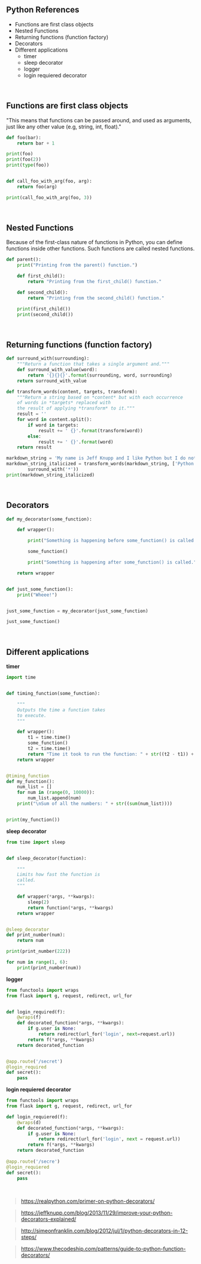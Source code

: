 ## Python References

* Functions are first class objects
* Nested Functions
* Returning functions (function factory)
* Decorators
* Different applications
  * timer
  * sleep decorator
  * logger
  * login requiered decorator

&nbsp;
&nbsp;
&nbsp;

## Functions are first class objects

"This means that functions can be passed around, and used as arguments, just like any other value (e.g, string, int, float)."

```python
def foo(bar):
    return bar + 1

print(foo)
print(foo(2))
print(type(foo))


def call_foo_with_arg(foo, arg):
    return foo(arg)

print(call_foo_with_arg(foo, 3))
```

&nbsp;

## Nested Functions

Because of the first-class nature of functions in Python, you can define functions inside other functions. Such functions are called nested functions.

```python
def parent():
    print("Printing from the parent() function.")

    def first_child():
        return "Printing from the first_child() function."

    def second_child():
        return "Printing from the second_child() function."

    print(first_child())
    print(second_child())
```

&nbsp;

## Returning functions (function factory)

```python
def surround_with(surrounding):
    """Return a function that takes a single argument and."""
    def surround_with_value(word):
        return '{}{}{}'.format(surrounding, word, surrounding)
    return surround_with_value

def transform_words(content, targets, transform):
    """Return a string based on *content* but with each occurrence 
    of words in *targets* replaced with
    the result of applying *transform* to it."""
    result = ''
    for word in content.split():
        if word in targets:
            result += ' {}'.format(transform(word))
        else:
            result += ' {}'.format(word)
    return result

markdown_string = 'My name is Jeff Knupp and I like Python but I do not own a Python'
markdown_string_italicized = transform_words(markdown_string, ['Python', 'Jeff'],
        surround_with('*'))
print(markdown_string_italicized)
```

&nbsp;

## Decorators

```python
def my_decorator(some_function):

    def wrapper():

        print("Something is happening before some_function() is called.")

        some_function()

        print("Something is happening after some_function() is called.")

    return wrapper


def just_some_function():
    print("Wheee!")


just_some_function = my_decorator(just_some_function)

just_some_function()
```

&nbsp;

## Different applications

**timer**
```python
import time


def timing_function(some_function):

    """
    Outputs the time a function takes
    to execute.
    """

    def wrapper():
        t1 = time.time()
        some_function()
        t2 = time.time()
        return "Time it took to run the function: " + str((t2 - t1)) + "\n"
    return wrapper


@timing_function
def my_function():
    num_list = []
    for num in (range(0, 10000)):
        num_list.append(num)
    print("\nSum of all the numbers: " + str((sum(num_list))))


print(my_function())
```
**sleep decorator**
```python
from time import sleep


def sleep_decorator(function):

    """
    Limits how fast the function is
    called.
    """

    def wrapper(*args, **kwargs):
        sleep(2)
        return function(*args, **kwargs)
    return wrapper


@sleep_decorator
def print_number(num):
    return num

print(print_number(222))

for num in range(1, 6):
    print(print_number(num))
```
**logger**
```python
from functools import wraps
from flask import g, request, redirect, url_for


def login_required(f):
    @wraps(f)
    def decorated_function(*args, **kwargs):
        if g.user is None:
            return redirect(url_for('login', next=request.url))
        return f(*args, **kwargs)
    return decorated_function


@app.route('/secret')
@login_required
def secret():
    pass
```
**login requiered decorator**
```python
from functools import wraps
from flask import g, request, redirect, url_for

def login_requiered(f):
    @wraps(d)
    def decorated_function(*args, **kwargs):
        if g.user is None:
            return redirect(url_for('login', next = request.url))
        return f(*args, **kwargs)
    return decorated_function
    
@app.route('/secre')
@login_requiered
def secret():
    pass
```

&nbsp;
&nbsp;
&nbsp;
> https://realpython.com/primer-on-python-decorators/

> https://jeffknupp.com/blog/2013/11/29/improve-your-python-decorators-explained/

> http://simeonfranklin.com/blog/2012/jul/1/python-decorators-in-12-steps/

> https://www.thecodeship.com/patterns/guide-to-python-function-decorators/
